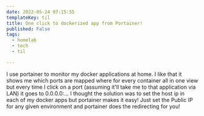 ```yaml
---
date: 2022-05-24 07:15:55
templateKey: til
title: One click to dockerized app from Portainer!
published: False
tags:
  - homelab
  - tech
  - til

---
```


I use portainer to monitor my docker applications at home. I like that it shows me which ports are mapped where for every container all in one view but every time I click on a port (assuming it'll take me to that application via LAN) it goes to 0.0.0.0:<port>... I thought the solution was to set the host ip in each of my docker apps but portainer makes it easy! Just set the Public IP for any given environment and portainer does the redirecting for you!
